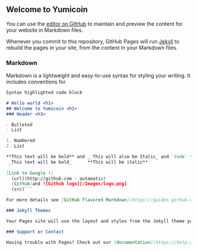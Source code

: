 ## Welcome to Yumicoin 

You can use the [editor on GitHub](https://github.com/queenmarie1/Yumicoin.github.io/edit/master/README.md) to maintain and preview the content for your website in Markdown files.

Whenever you commit to this repository, GitHub Pages will run [Jekyll](https://jekyllrb.com/) to rebuild the pages in your site, from the content in your Markdown files.

### Markdown

Markdown is a lightweight and easy-to-use syntax for styling your writing. It includes conventions for

```markdown
Syntax highlighted code block

# Hello world <h1>
## Welcome to Yumicoin <h2>
### Header <h3>

- Bulleted
- List

1. Numbered
2. List

**This text will be bold** and _ This will also be Italic_ and `Code` text
 _This text will be bold_      **This will be italic**
  
[Link to Google !]
  (url)(http://github.com - automatic! 
  [Github]and ![Github logo][/Images/logo.png]
  (src)```

For more details see [GitHub Flavored Markdown](https://guides.github.com/features/mastering-markdown/).

### Jekyll Themes

Your Pages site will use the layout and styles from the Jekyll theme you have selected in your [repository settings](https://github.com/queenmarie1/Yumicoin.github.io/settings). The name of this theme is saved in the Jekyll `_config.yml` configuration file.

### Support or Contact

Having trouble with Pages? Check out our [documentation](https://help.github.com/categories/github-pages-basics/) or [contact support](https://github.com/contact) and we’ll help you sort it out.
